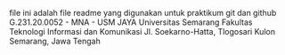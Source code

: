 file ini adalah file readme yang digunakan untuk praktikum git dan github
G.231.20.0052 - MNA - USM JAYA
Universitas Semarang
Fakultas Teknologi Informasi dan Komunikasi
Jl. Soekarno-Hatta, Tlogosari Kulon
Semarang, Jawa Tengah
